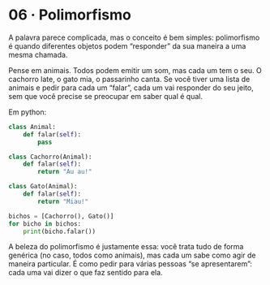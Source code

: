# 06 · Polimorfismo

A palavra parece complicada, mas o conceito é bem simples: polimorfismo é quando diferentes objetos podem “responder” da sua maneira a uma mesma chamada.

Pense em animais. Todos podem emitir um som, mas cada um tem o seu. O cachorro late, o gato mia, o passarinho canta. Se você tiver uma lista de animais e pedir para cada um “falar”, cada um vai responder do seu jeito, sem que você precise se preocupar em saber qual é qual.

Em python:

```python
class Animal:
    def falar(self):
        pass

class Cachorro(Animal):
    def falar(self):
        return "Au au!"

class Gato(Animal):
    def falar(self):
        return "Miau!"

bichos = [Cachorro(), Gato()]
for bicho in bichos:
    print(bicho.falar())
```

A beleza do polimorfismo é justamente essa: você trata tudo de forma genérica (no caso, todos como animais), mas cada um sabe como agir de maneira particular. É como pedir para várias pessoas “se apresentarem”: cada uma vai dizer o que faz sentido para ela.
